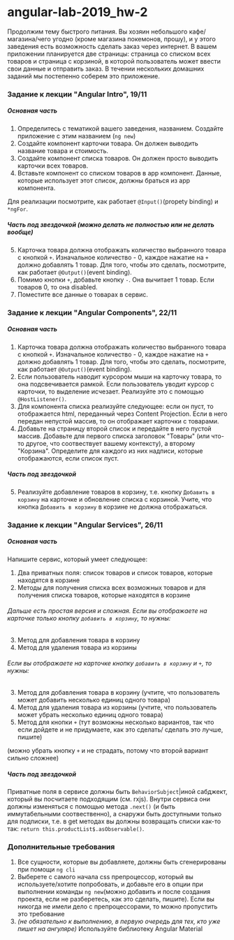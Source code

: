 # angular-lab-2019_hw-2

Продолжим тему быстрого питания. Вы хозяин небольшого кафе/магазина/чего угодно (кроме магазина покемонов, прошу), и у этого заведения есть возможность сделать заказ через интернет. В вашем приложении планируется две страницы: страница со списком всех товаров и страница с корзиной, в которой пользователь может ввести свои данные и отправить заказ. В течении нескольких домашних заданий мы постепенно соберем это приложение.

### Задание к лекции "Angular Intro", 19/11
##### Основная часть
1) Определитесь с тематикой вашего заведения, названием. Cоздайте приложение с этим названием (`ng new`)
2) Создайте компонент карточки товара. Он должен выводить название товара и стоимость.
3) Создайте компонент списка товаров. Он должен просто выводить карточки всех товаров.
4) Вставьте компонент со списком товаров в app компонент. Данные, которые использует этот список, должны браться из app компонента.

Для реализации посмотрите, как работает `@Input()`(propety binding) и `*ngFor`.

##### Часть под звездочкой *(можно делать не полностью или не делать вообще)*
5) Карточка товара должна отображать количество выбранного товара с кнопкой `+`. Изначальное количество - 0, каждое нажатие на `+` должно добавлять 1 товар. Для того, чтобы это сделать, посмотрите, как работает `@Output()`(event binding).
6) Помимо кнопки `+`, добавьте кнопку `-`. Она вычитает 1 товар. Если товаров 0, то она disabled.
7) Поместите все данные о товарах в сервис.

### Задание к лекции "Angular Components", 22/11
##### Основная часть
1) Карточка товара должна отображать количество выбранного товара с кнопкой `+`. Изначальное количество - 0, каждое нажатие на `+` должно добавлять 1 товар. Для того, чтобы это сделать, посмотрите, как работает `@Output()`(event binding).
2) Если пользователь наводит курсором мыши на карточку товара, то она подсвечивается рамкой. Если пользователь уводит курсор с карточки, то выделение исчезает. Реализуйте это с помощью `@HostListener()`.
3) Для компонента списка реализуйте следующее: если он пуст, то отображается html, переданный через Content Projection. Если в него передан непустой массив, то он отображает карточки с товарами.
4) Добавьте на страницу второй список и передайте в него пустой массив. Добавьте для первого списка заголовок "Товары" (или что-то другое, что соотвествует вашему контексту), а второму "Корзина". Определите для каждого из них надписи, которые отображаются, если список пуст.

##### Часть под звездочкой
5) Реализуйте добавление товаров в корзину, т.е. кнопку `Добавить в корзину` на карточке и обновление списка с корзиной. Учите, что кнопка `Добавить в корзину` в корзине не должна отображаться.

### Задание к лекции "Angular Services", 26/11
##### Основная часть
Напишите сервис, который умеет следующее:
1) Два приватных поля: список товаров и список товаров, которые находятся в корзине
2) Методы для получения списка всех возможных товаров и для получения списка товаров, которые находятся в корзине

###### Дальше есть простая версия и сложная. Если вы отображаете на карточке только кнопку `добавить в корзину`, то нужны:
3) Метод для добавления товара в корзину 
4) Метод для удаления товара из корзины

###### Если вы отображаете на карточке кнопку `добавить в корзину` и `+`, то нужны:
3) Метод для добавления товара в корзину (учтите, что пользователь может добавить несколько единиц одного товара)
4) Метод для удаления товара из корзины (учтите, что пользователь может убрать несколько единиц одного товара)
5) Метод для кнопки `+` (тут возможны несколько вариантов, так что если дойдете и не придумаете, как это сделать/ сделать это лучше, пишите)

(можно убрать кнопку `+` и не страдать, потому что второй вариант сильно сложнее)

##### Часть под звездочкой
Приватные поля в сервисе должны быть `BehaviorSubject`|иной сабджект, который вы посчитаете подходящим (см. rxjs). Внутри сервиса они должны изменяться с помощью метода `.next()` (и быть иммутабельными соотвественно), а снаружи быть доступными только для подписки, т.е. в get методах вы должны возвращать списки как-то так: `return this.productList$.asObservable()`.

### Дополнительные требования
1) Все сущности, которые вы добавляете, должны быть сгенерированы при помощи `ng cli`
2) Выберете с самого начала css препроцессор, который вы используете/хотите попробовать, и добавьте его в опции при выполнении команды `ng new`(можно добавить и после создания проекта, если не разберетесь, как это сделать, пишите). Если вы никогда не имели дело с препроцессорами, то можно пропустить это требование
3) *(не обязательно к выполнению, в первую очередь для тех, кто уже пишет на ангуляре)* Используйте библиотеку Angular Material
